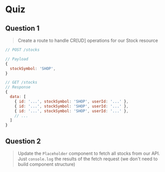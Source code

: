 # Quiz

## Question 1
> Create a route to handle CR[UD] operations for our Stock resource

```javascript
// POST /stocks

// Payload
{
  stockSymbol: 'SHOP',
}

// GET /stocks
// Response
{
  data: [
    { id: '...', stockSymbol: 'SHOP', userId: '...' },
    { id: '...', stockSymbol: 'SHOP', userId: '...' },
    { id: '...', stockSymbol: 'SHOP', userId: '...' },
    // ...
  ]
}
```
## Question 2
> Update the `Placeholder` component to fetch all stocks from our API. Just `console.log` the results of the fetch request (we don't need to build component structure)
